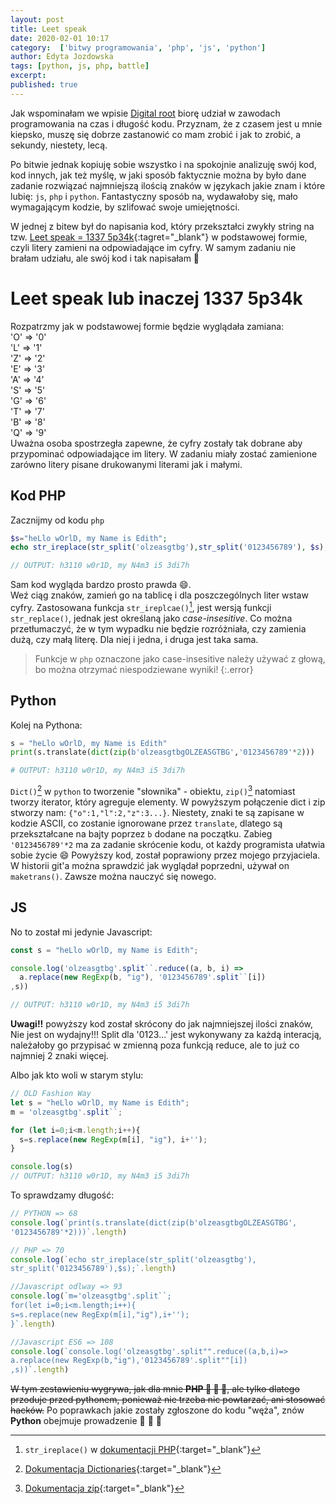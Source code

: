 ```yaml
---
layout: post
title: Leet speak
date: 2020-02-01 10:17
category:  ['bitwy programowania', 'php', 'js', 'python']
author: Edyta Jozdowska
tags: [python, js, php, battle]
excerpt: 
published: true
---
```

Jak wspominałam we wpisie [Digital root](../digital_root) biorę udział w zawodach programowania na czas i długość kodu. Przyznam, że z&nbsp;czasem jest u mnie kiepsko, muszę się dobrze zastanowić co mam zrobić i jak to zrobić, a sekundy, niestety, lecą.  

Po bitwie jednak kopiuję sobie wszystko i na spokojnie analizuję swój kod, kod innych, jak też myślę, w jaki sposób faktycznie można by było dane zadanie rozwiązać najmniejszą ilością znaków w&nbsp;językach jakie znam i które lubię: `js`, `php` i `python`. Fantastyczny sposób na, wydawałoby się, mało wymagającym kodzie, by szlifować swoje umiejętności.

W jednej z bitew był do napisania kod, który przekształci zwykły string na tzw. [Leet speak = 1337 5p34k](https://pl.wikipedia.org/wiki/Leet_speak){:tagret="_blank"} w podstawowej formie, czyli litery zamieni na odpowiadające im cyfry.
W samym zadaniu nie brałam udziału, ale swój kod i tak napisałam :rofl: 

# Leet speak lub inaczej 1337 5p34k
Rozpatrzmy jak w podstawowej formie będzie wyglądała zamiana:  
'O' => '0'  
'L' => '1'  
'Z' => '2'  
'E' => '3'  
'A' => '4'  
'S' => '5'  
'G' => '6'  
'T' => '7'  
'B' => '8'  
'Q' => '9'  
Uważna osoba spostrzegła zapewne, że cyfry zostały tak dobrane aby przypominać odpowiadające im litery. 
W zadaniu miały zostać zamienione zarówno litery pisane drukowanymi literami jak i małymi.

## Kod PHP
Zacznijmy od kodu `php`
```php
$s="heLlo wOrlD, my Name is Edith";
echo str_ireplace(str_split('olzeasgtbg'),str_split('0123456789'), $s);

// OUTPUT: h3110 w0r1D, my N4m3 i5 3di7h
```
Sam kod wygląda bardzo prosto prawda :smile:.  
Weź ciąg znaków, zamień go na tablicę i dla poszczególnych liter wstaw cyfry. Zastosowana funkcja `str_ireplcae()`[^1], jest wersją funkcji `str_replace()`, jednak jest określaną jako *case-insesitive*. Co można przetłumaczyć, że w tym wypadku nie będzie rozróżniała, czy zamienia dużą, czy małą literę. Dla niej i jedna, i druga jest taka sama.  
>Funkcje w `php` oznaczone jako case-insesitive należy używać z głową, bo można otrzymać niespodziewane wyniki!
{:.error}

## Python
Kolej na Pythona:
```python
s = "heLlo wOrlD, my Name is Edith"
print(s.translate(dict(zip(b'olzeasgtbgOLZEASGTBG','0123456789'*2)))

# OUTPUT: h3110 w0r1D, my N4m3 i5 3di7h
```
`Dict()`[^2] w `python` to tworzenie "słownika" - obiektu, `zip()`[^3] natomiast tworzy iterator, który agreguje elementy. W&nbsp;powyższym połączenie dict i zip stworzy nam: `{"o":1,"l":2,"z":3...}`. Niestety, znaki te są zapisane w kodzie ASCII, co zostanie ignorowane przez `translate`, dlatego są przekształcane na bajty poprzez `b` dodane na początku. Zabieg `'0123456789'*2` ma za zadanie skrócenie kodu, ot każdy programista ułatwia sobie życie :smile: Powyższy kod, został poprawiony przez mojego przyjaciela. W historii git'a można sprawdzić jak wyglądał poprzedni, używał on `maketrans()`. Zawsze można nauczyć się nowego.

## JS
No to został mi jedynie Javascript:
```javascript
const s = "heLlo wOrlD, my Name is Edith";

console.log('olzeasgtbg'.split``.reduce((a, b, i) => 
  a.replace(new RegExp(b, "ig"), '0123456789'.split``[i])
,s))

// OUTPUT: h3110 w0r1D, my N4m3 i5 3di7h
```
**Uwagi!!** powyższy kod został skrócony do jak najmniejszej ilości znaków, Nie jest on wydajny!!! Split dla '0123...' jest wykonywany za każdą interacją, należałoby go przypisać w zmienną poza funkcją reduce, ale to już co najmniej 2 znaki więcej. 


Albo jak kto woli w starym stylu:
```javascript
// OLD Fashion Way
let s = "heLlo wOrlD, my Name is Edith";
m = 'olzeasgtbg'.split``;

for (let i=0;i<m.length;i++){
  s=s.replace(new RegExp(m[i], "ig"), i+'');
}

console.log(s)
// OUTPUT: h3110 w0r1D, my N4m3 i5 3di7h
```

To sprawdzamy długość:
```javascript
// PYTHON => 68
console.log(`print(s.translate(dict(zip(b'olzeasgtbgOLZEASGTBG',
'0123456789'*2)))`.length)

// PHP => 70
console.log(`echo str_ireplace(str_split('olzeasgtbg'),
str_split('0123456789'),$s);`.length)

//Javascript odlway => 93
console.log(`m='olzeasgtbg'.split``;
for(let i=0;i<m.length;i++){
s=s.replace(new RegExp(m[i],"ig"),i+'');
}`.length)

//Javascript ES6 => 108
console.log(`console.log('olzeasgtbg'.split"".reduce((a,b,i)=>
a.replace(new RegExp(b,"ig"),'0123456789'.split""[i])
,s))`.length)
```
<strike>W tym zestawieniu wygrywa, jak dla mnie **PHP :1st_place_medal: :1st_place_medal: :1st_place_medal:**, ale tylko dlatego przoduje przed pythonem, ponieważ nie trzeba nic powtarzać, ani stosować hacków.</strike>
Po poprawkach jakie zostały zgłoszone do kodu "węża", znów **Python** obejmuje prowadzenie  :1st_place_medal: :1st_place_medal: :1st_place_medal:


[^1]: `str_ireplace()` w [dokumentacji PHP](https://www.php.net/manual/en/function.str-ireplace.php){:target="_blank"}
[^2]: [Dokumentacja Dictionaries](https://docs.python.org/3/tutorial/datastructures.html#dictionaries){:target="_blank"}
[^3]: [Dokumentacja zip](https://docs.python.org/3.3/library/functions.html#zip){:target="_blank"}



